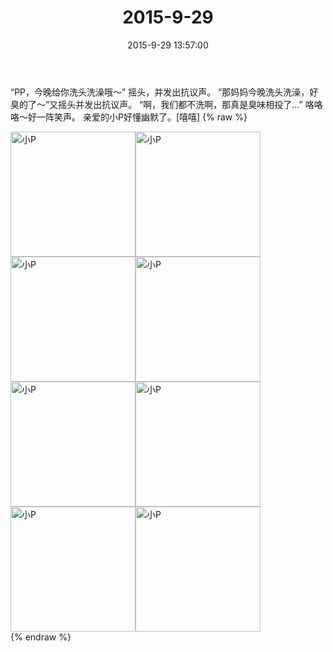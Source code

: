 ﻿---
title: "2015-9-29"
date: 2015-9-29 13:57:00
tags: 文字
categories: 妈妈
---
“PP，今晚给你洗头洗澡哦～”
摇头，并发出抗议声。
“那妈妈今晚洗头洗澡，好臭的了～”又摇头并发出抗议声。
“啊，我们都不洗啊，那真是臭味相投了…”
咯咯咯～好一阵笑声。
亲爱的小P好懂幽默了。[嘻嘻]
{% raw %}
<div style="width:500 px">
<div style="float:left; width:100 px"><img src="/images/微信图片_20171011160643.jpg" width="200" alt="小P"></div>
<div style="float:left; width:100 px"><img src="/images/微信图片_20171011160656.jpg" width="200" alt="小P"></div>
<div style="float:left; width:100 px"><img src="/images/微信图片_20171011160709.jpg" width="200" alt="小P"></div>
<div style="float:left; width:100 px"><img src="/images/微信图片_20171011160721.jpg" width="200" alt="小P"></div>
<div style="float:left; width:100 px"><img src="/images/微信图片_20171011160731.jpg" width="200" alt="小P"></div>
<div style="float:left; width:100 px"><img src="/images/微信图片_20171011160741.jpg" width="200" alt="小P"></div>
<div style="float:left; width:100 px"><img src="/images/微信图片_20171011160750.jpg" width="200" alt="小P"></div>
<div style="float:left; width:100 px"><img src="/images/微信图片_20171011160800.jpg" width="200" alt="小P"></div>
<div style="clear:both"></div>
</div>
{% endraw %}